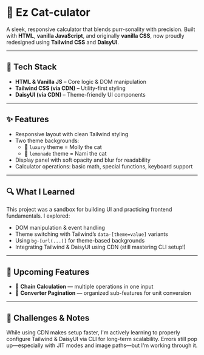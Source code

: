 # 🐾 Ez Cat-culator

A sleek, responsive calculator that blends purr-sonality with precision. Built with **HTML**, **vanilla JavaScript**, and originally **vanilla CSS**, now proudly redesigned using **Tailwind CSS** and **DaisyUI**.

---

## 🧰 Tech Stack

- **HTML & Vanilla JS** – Core logic & DOM manipulation
- **Tailwind CSS (via CDN)** – Utility-first styling
- **DaisyUI (via CDN)** – Theme-friendly UI components

---

## ✨ Features

- Responsive layout with clean Tailwind styling
- Two theme backgrounds:
  - 🖤 `luxury` theme = Molly the cat
  - 🍋 `lemonade` theme = Nami the cat
- Display panel with soft opacity and blur for readability
- Calculator operations: basic math, special functions, keyboard support

---

## 🔍 What I Learned

This project was a sandbox for building UI and practicing frontend fundamentals. I explored:

- DOM manipulation & event handling
- Theme switching with Tailwind’s `data-[theme=value]` variants
- Using `bg-[url(...)]` for theme-based backgrounds
- Integrating Tailwind & DaisyUI using CDN (still mastering CLI setup!)

---

## 🚧 Upcoming Features

- 🔄 **Chain Calculation** — multiple operations in one input
- 📄 **Converter Pagination** — organized sub-features for unit conversion

---

## 🐛 Challenges & Notes

While using CDN makes setup faster, I'm actively learning to properly configure Tailwind & DaisyUI via CLI for long-term scalability. Errors still pop up—especially with JIT modes and image paths—but I'm working through it.

